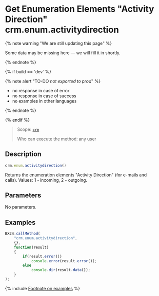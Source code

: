 # Get Enumeration Elements "Activity Direction" crm.enum.activitydirection

{% note warning "We are still updating this page" %}

Some data may be missing here — we will fill it in shortly.

{% endnote %}

{% if build == 'dev' %}

{% note alert "TO-DO _not exported to prod_" %}

- no response in case of error
- no response in case of success
- no examples in other languages
  
{% endnote %}

{% endif %}

> Scope: [`crm`](../../../scopes/permissions.md)
>
> Who can execute the method: any user

## Description

```js
crm.enum.activitydirection()
```

Returns the enumeration elements "Activity Direction" (for e-mails and calls). Values: 1 - incoming, 2 - outgoing.

## Parameters

No parameters.

## Examples

```javascript
BX24.callMethod(
    "crm.enum.activitydirection",
    {},
    function(result)
    {
        if(result.error())
            console.error(result.error());
        else
            console.dir(result.data());
    }
);
```

{% include [Footnote on examples](../../../../_includes/examples.md) %}